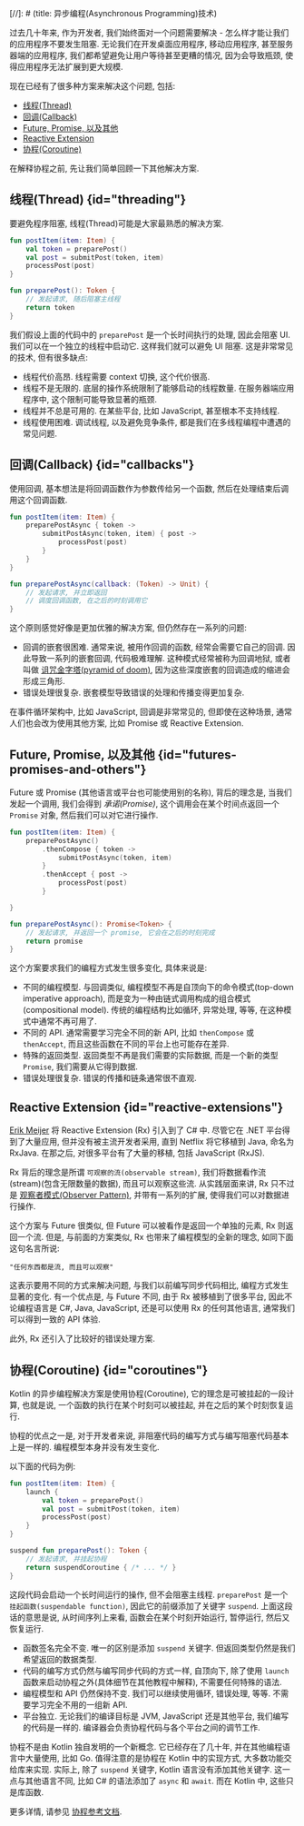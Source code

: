 [//]: # (title: 异步编程(Asynchronous Programming)技术)

过去几十年来, 作为开发者, 我们始终面对一个问题需要解决 - 怎么样才能让我们的应用程序不要发生阻塞.
无论我们在开发桌面应用程序, 移动应用程序, 甚至服务器端的应用程序,
我们都希望避免让用户等待甚至更糟的情况, 因为会导致瓶颈, 使得应用程序无法扩展到更大规模.

现在已经有了很多种方案来解决这个问题, 包括:

* [线程(Thread)](#threading)
* [回调(Callback)](#callbacks)
* [Future, Promise, 以及其他](#futures-promises-and-others)
* [Reactive Extension](#reactive-extensions)
* [协程(Coroutine)](#coroutines)

在解释协程之前, 先让我们简单回顾一下其他解决方案.

## 线程(Thread) {id="threading"}

要避免程序阻塞, 线程(Thread)可能是大家最熟悉的解决方案.

```kotlin
fun postItem(item: Item) {
    val token = preparePost()
    val post = submitPost(token, item)
    processPost(post)
}

fun preparePost(): Token {
    // 发起请求, 随后阻塞主线程
    return token
}
```

我们假设上面的代码中的 `preparePost` 是一个长时间执行的处理, 因此会阻塞 UI.
我们可以在一个独立的线程中启动它. 这样我们就可以避免 UI 阻塞.
这是非常常见的技术, 但有很多缺点:

* 线程代价高昂. 线程需要 context 切换, 这个代价很高.
* 线程不是无限的. 底层的操作系统限制了能够启动的线程数量.
  在服务器端应用程序中, 这个限制可能导致显著的瓶颈.
* 线程并不总是可用的. 在某些平台, 比如 JavaScript, 甚至根本不支持线程.
* 线程使用困难. 调试线程, 以及避免竞争条件, 都是我们在多线程编程中遭遇的常见问题.

## 回调(Callback) {id="callbacks"}

使用回调, 基本想法是将回调函数作为参数传给另一个函数, 然后在处理结束后调用这个回调函数.

```kotlin
fun postItem(item: Item) {
    preparePostAsync { token ->
        submitPostAsync(token, item) { post ->
            processPost(post)
        }
    }
}

fun preparePostAsync(callback: (Token) -> Unit) {
    // 发起请求, 并立即返回
    // 调度回调函数, 在之后的时刻调用它
}
```

这个原则感觉好像是更加优雅的解决方案, 但仍然存在一系列的问题:

* 回调的嵌套很困难.
  通常来说, 被用作回调的函数, 经常会需要它自己的回调. 因此导致一系列的嵌套回调, 代码极难理解.
  这种模式经常被称为回调地狱, 或者叫做 [诅咒金字塔(pyramid of doom)](https://en.wikipedia.org/wiki/Pyramid_of_doom_(programming)),
  因为这些深度嵌套的回调造成的缩进会形成三角形.
* 错误处理很复杂.
  嵌套模型导致错误的处理和传播变得更加复杂.

在事件循环架构中, 比如 JavaScript, 回调是非常常见的,
但即使在这种场景, 通常人们也会改为使用其他方案, 比如 Promise 或 Reactive Extension.

## Future, Promise, 以及其他 {id="futures-promises-and-others"}

Future 或 Promise (其他语言或平台也可能使用别的名称),
背后的理念是, 当我们发起一个调用, 我们会得到 _承诺(Promise)_, 这个调用会在某个时间点返回一个 `Promise` 对象,
然后我们可以对它进行操作.

```kotlin
fun postItem(item: Item) {
    preparePostAsync()
        .thenCompose { token ->
            submitPostAsync(token, item)
        }
        .thenAccept { post ->
            processPost(post)
        }

}

fun preparePostAsync(): Promise<Token> {
    // 发起请求, 并返回一个 promise, 它会在之后的时刻完成
    return promise
}
```

这个方案要求我们的编程方式发生很多变化, 具体来说是:

* 不同的编程模型. 与回调类似, 编程模型不再是自顶向下的命令模式(top-down imperative approach),
  而是变为一种由链式调用构成的组合模式(compositional model).
  传统的编程结构比如循环, 异常处理, 等等, 在这种模式中通常不再可用了.
* 不同的 API. 通常需要学习完全不同的新 API, 比如 `thenCompose` 或 `thenAccept`,
  而且这些函数在不同的平台上也可能存在差异.
* 特殊的返回类型. 返回类型不再是我们需要的实际数据, 而是一个新的类型 `Promise`, 我们需要从它得到数据.
* 错误处理很复杂. 错误的传播和链条通常很不直观.

## Reactive Extension {id="reactive-extensions"}

[Erik Meijer](https://en.wikipedia.org/wiki/Erik_Meijer_(computer_scientist))
将 Reactive Extension (Rx) 引入到了 C# 中.
尽管它在 .NET 平台得到了大量应用, 但并没有被主流开发者采用, 直到 Netflix 将它移植到 Java, 命名为 RxJava.
在那之后, 对很多平台有了大量的移植, 包括 JavaScript (RxJS).

Rx 背后的理念是所谓 `可观察的流(observable stream)`,
我们将数据看作流(stream)(包含无限数量的数据), 而且可以观察这些流.
从实践层面来讲, Rx 只不过是 [观察者模式(Observer Pattern)](https://en.wikipedia.org/wiki/Observer_pattern),
并带有一系列的扩展, 使得我们可以对数据进行操作.

这个方案与 Future 很类似, 但 Future 可以被看作是返回一个单独的元素, Rx 则返回一个流.
但是, 与前面的方案类似, Rx 也带来了编程模型的全新的理念, 如同下面这句名言所说:

    "任何东西都是流, 而且可以观察"

这表示要用不同的方式来解决问题, 与我们以前编写同步代码相比, 编程方式发生显著的变化.
有一个优点是, 与 Future 不同, 由于 Rx 被移植到了很多平台,
因此不论编程语言是 C#, Java, JavaScript, 还是可以使用 Rx 的任何其他语言,
通常我们可以得到一致的 API 体验.

此外, Rx 还引入了比较好的错误处理方案.

## 协程(Coroutine) {id="coroutines"}

Kotlin 的异步编程解决方案是使用协程(Coroutine),
它的理念是可被挂起的一段计算, 也就是说, 一个函数的执行在某个时刻可以被挂起, 并在之后的某个时刻恢复运行.

协程的优点之一是, 对于开发者来说, 非阻塞代码的编写方式与编写阻塞代码基本上是一样的.
编程模型本身并没有发生变化.

以下面的代码为例:

```kotlin
fun postItem(item: Item) {
    launch {
        val token = preparePost()
        val post = submitPost(token, item)
        processPost(post)
    }
}

suspend fun preparePost(): Token {
    // 发起请求, 并挂起协程
    return suspendCoroutine { /* ... */ }
}
```

这段代码会启动一个长时间运行的操作, 但不会阻塞主线程.
`preparePost` 是一个 `挂起函数(suspendable function)`, 因此它的前缀添加了关键字 `suspend`.
上面这段话的意思是说, 从时间序列上来看, 函数会在某个时刻开始运行, 暂停运行, 然后又恢复运行.

* 函数签名完全不变. 唯一的区别是添加 `suspend` 关键字.
  但返回类型仍然是我们希望返回的数据类型.
* 代码的编写方式仍然与编写同步代码的方式一样, 自顶向下,
  除了使用 `launch` 函数来启动协程之外(具体细节在其他教程中解释), 不需要任何特殊的语法.
* 编程模型和 API 仍然保持不变. 我们可以继续使用循环, 错误处理, 等等.
  不需要学习完全不用的一组新 API.
* 平台独立. 无论我们的编译目标是 JVM, JavaScript 还是其他平台, 我们编写的代码是一样的.
  编译器会负责协程代码与各个平台之间的调节工作.

协程不是由 Kotlin 独自发明的一个新概念. 它已经存在了几十年, 并在其他编程语言中大量使用, 比如 Go.
值得注意的是协程在 Kotlin 中的实现方式, 大多数功能交给库来实现.
实际上, 除了 `suspend` 关键字, Kotlin 语言没有添加其他关键字.
这一点与其他语言不同, 比如 C# 的语法添加了 `async` 和 `await`.
而在 Kotlin 中, 这些只是库函数.

更多详情, 请参见 [协程参考文档](coroutines-overview.md).
